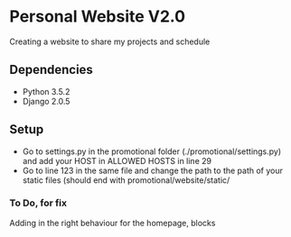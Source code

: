 # Personal Website V2.0
Creating a website to share my projects and schedule



## Dependencies
- Python 3.5.2
- Django 2.0.5

## Setup

- Go to settings.py in the promotional folder (./promotional/settings.py) and add your HOST in ALLOWED HOSTS in line 29
- Go to line 123 in the same file and change the path to the path of your static files (should end with promotional/website/static/


### To Do, for fix
Adding in the right behaviour for the homepage, blocks
